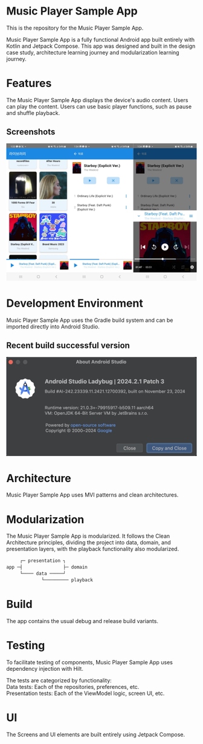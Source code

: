 # Music Player Sample App

This is the repository for the Music Player Sample App.

Music Player Sample App is a fully functional Android app built entirely with Kotlin and Jetpack Compose. This app was designed and built in the design case study, architecture learning journey and modularization learning journey.

# Features

The Music Player Sample App displays the device's audio content. Users can play the content. Users can use basic player functions, such as pause and shuffle playback.

## Screenshots

![screenshots_app.png](readme_images/screenshots_app.png)

# Development Environment

Music Player Sample App uses the Gradle build system and can be imported directly into Android Studio.

## Recent build successful version

![screenshots_ide_version.png](readme_images/screenshots_ide_version.png)

# Architecture

Music Player Sample App uses MVI patterns and clean architectures.

# Modularization

The Music Player Sample App is modularized. It follows the Clean Architecture principles, dividing the project into data, domain, and presentation layers, with the playback functionality also modularized.

```jsx
     ┌─ presentation ┐
app ─┤               ├─ domain
     └──── data ─────┘
             └───────── playback
```

# Build

The app contains the usual debug and release build variants.

# Testing

To facilitate testing of components, Music Player Sample App uses dependency injection with Hilt.

The tests are categorized by functionality:  
Data tests: Each of the repositories, preferences, etc.  
Presentation tests: Each of the ViewModel logic, screen UI, etc.

# UI

The Screens and UI elements are built entirely using Jetpack Compose.
